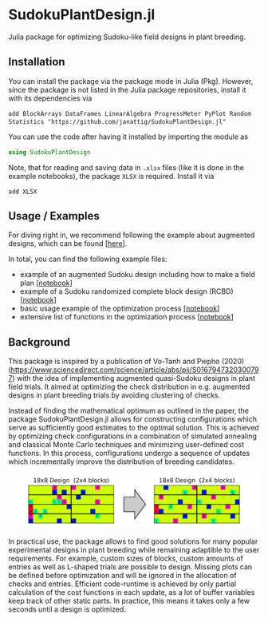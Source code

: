# SudokuPlantDesign.jl

Julia package for optimizing Sudoku-like field designs in plant breeding.




## Installation

You can install the package via the package mode in Julia (Pkg). However, since the package is not listed in the Julia package repositories, install it with its dependencies via
```julia-REPL
add BlockArrays DataFrames LinearAlgebra ProgressMeter PyPlot Random Statistics "https://github.com/janattig/SudokuPlantDesign.jl"
```

You can use the code after having it installed by importing the module as
```julia
using SudokuPlantDesign
```

Note, that for reading and saving data in `.xlsx` files (like it is done in the example notebooks), the package `XLSX` is required. Install it via
```julia-REPL
add XLSX
```



## Usage / Examples

For diving right in, we recommend following the example about augmented designs, which can be found [[here](examples/sudoku_augmented.ipynb)].

In total, you can find the following example files:
- example of an augmented Sudoku design including how to make a field plan [[notebook](examples/sudoku_augmented.ipynb)]
- example of a Sudoku randomized complete block design (RCBD) [[notebook](examples/sudoku_RCBD.ipynb)]
- basic usage example of the optimization process [[notebook](examples/sudoku_basic.ipynb)]
- extensive list of functions in the optimization process [[notebook](examples/full_list_of_functions_1_optimization.ipynb)]



## Background

This package is inspired by a publication of Vo-Tanh and Piepho (2020) (https://www.sciencedirect.com/science/article/abs/pii/S0167947320300797) with the idea of implementing augmented quasi-Sudoku designs in plant field trials. It aimed at optimizing the check distribution in e.g. augmented designs in plant breeding trials by avoiding clustering of checks.

Instead of finding the mathematical optimum as outlined in the paper, the package SudokuPlantDesign.jl allows for constructing configurations which serve as sufficiently good estimates to the optimal solution. This is achieved by optimizing check configurations in a combination of simulated annealing and classical Monte Carlo techniques and minimizing user-defined cost functions. In this process, configurations undergo a sequence of updates which incrementally improve the distribution of breeding candidates.

![check_distribution](figures/improvement_check_distribution.png)

In practical use, the package allows to find good solutions for many popular experimental designs in plant breeding while remaining adaptible to the user requirements. For example, custom sizes of blocks, custom amounts of entries as well as L-shaped trials are possible to design. Missing plots can be defined before optimization and will be ignored in the allocation of checks and entries. Efficient code-runtime is achieved by only partial calculation of the cost functions in each update, as a lot of buffer variables keep track of other static parts. In practice, this means it takes only a few seconds until a design is optimized.
